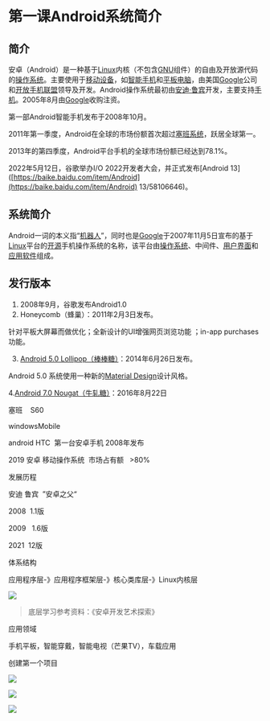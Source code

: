 # 第一课Android系统简介
## 简介
安卓（Android）是一种基于[Linux](https://baike.baidu.com/item/Linux/27050)内核（不包含[GNU](https://baike.baidu.com/item/GNU/671972)组件）的自由及开放源代码的[操作系统](https://baike.baidu.com/item/%E6%93%8D%E4%BD%9C%E7%B3%BB%E7%BB%9F/192)。主要使用于[移动设备](https://baike.baidu.com/item/%E7%A7%BB%E5%8A%A8%E8%AE%BE%E5%A4%87/9157757)，如[智能手机](https://baike.baidu.com/item/%E6%99%BA%E8%83%BD%E6%89%8B%E6%9C%BA/94396)和[平板电脑](https://baike.baidu.com/item/%E5%B9%B3%E6%9D%BF%E7%94%B5%E8%84%91/1348389)，由美国[Google](https://baike.baidu.com/item/Google/86964)公司和[开放手机联盟](https://baike.baidu.com/item/%E5%BC%80%E6%94%BE%E6%89%8B%E6%9C%BA%E8%81%94%E7%9B%9F/9064338)领导及开发。Android操作系统最初由[安迪·鲁宾](https://baike.baidu.com/item/%E5%AE%89%E8%BF%AA%C2%B7%E9%B2%81%E5%AE%BE/6319331)开发，主要支持[手机](https://baike.baidu.com/item/%E6%89%8B%E6%9C%BA/6342)。2005年8月由[Google](https://baike.baidu.com/item/Google/86964)收购注资。

第一部Android智能手机发布于2008年10月。

2011年第一季度，Android在全球的市场份额首次超过[塞班系统](https://baike.baidu.com/item/%E5%A1%9E%E7%8F%AD%E7%B3%BB%E7%BB%9F/8506777)，跃居全球第一。

2013年的第四季度，Android平台手机的全球市场份额已经达到78.1%。

2022年5月12日，谷歌举办I/O 2022开发者大会，并正式发布[Android 13]([https://baike.baidu.com/item/Android](https://baike.baidu.com/item/Android) 13/58106646)。


## 系统简介

Android一词的本义指“[机器人](https://baike.baidu.com/item/%E6%9C%BA%E5%99%A8%E4%BA%BA/888)”，同时也是[Google](https://baike.baidu.com/item/Google/86964)于2007年11月5日宣布的基于[Linux](https://baike.baidu.com/item/Linux/27050)平台的[开源](https://baike.baidu.com/item/%E5%BC%80%E6%BA%90/246339)手机操作系统的名称，该平台由[操作系统](https://baike.baidu.com/item/%E6%93%8D%E4%BD%9C%E7%B3%BB%E7%BB%9F/192)、中间件、[用户界面](https://baike.baidu.com/item/%E7%94%A8%E6%88%B7%E7%95%8C%E9%9D%A2/6582461)和[应用软件](https://baike.baidu.com/item/%E5%BA%94%E7%94%A8%E8%BD%AF%E4%BB%B6/216367)组成。

## 发行版本

1.  2008年9月，谷歌发布Android1.0 
2.  Honeycomb（蜂巢）：2011年2月3日发布。 

针对平板大屏幕而做优化；全新设计的UI增强网页浏览功能 ；in-app purchases功能。

3. [Android 5.0 Lollipop（棒棒糖）](https://baike.baidu.com/item/Android)：2014年6月26日发布。

Android 5.0 系统使用一种新的[Material Design](https://baike.baidu.com/item/Material)设计风格。

4.[Android 7.0 Nougat（牛轧糖）](https://baike.baidu.com/item/Android)：2016年8月22日

塞班    S60

windowsMobile

android HTC  第一台安卓手机 2008年发布

2019 安卓 移动操作系统  市场占有额   >80%

发展历程

安迪 鲁宾  ”安卓之父“

2008  1.1版

2009   1.6版

2021  12版

体系结构

应用程序层-》应用程序框架层-》核心类库层-》Linux内核层

![](https://starrylixu.oss-cn-beijing.aliyuncs.com/picgo/202408252009466.png)

> 底层学习参考资料：《安卓开发艺术探索》


应用领域

手机平板，智能穿戴，智能电视（芒果TV），车载应用

创建第一个项目

![](https://starrylixu.oss-cn-beijing.aliyuncs.com/picgo/202408252009688.png)

![](https://starrylixu.oss-cn-beijing.aliyuncs.com/picgo/202408252009078.png)

![](https://starrylixu.oss-cn-beijing.aliyuncs.com/picgo/202408252010994.png)


